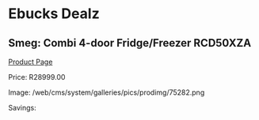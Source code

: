 
# Ebucks Dealz
## Smeg: Combi 4-door Fridge/Freezer RCD50XZA
[Product Page](https://www.ebucks.com/web/shop/productSelected.do?prodId=1183680092&catId=704986856)

Price: R28999.00

Image: /web/cms/system/galleries/pics/prodimg/75282.png

Savings: 


	